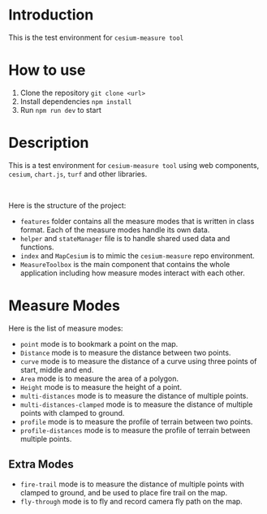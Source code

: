 # Introduction
This is the test environment for `cesium-measure tool`

# How to use
1. Clone the repository `git clone <url>`
2. Install dependencies `npm install`
3. Run `npm run dev` to start 

# Description
This is a test environment for `cesium-measure tool` using web components, `cesium`, `chart.js`, `turf` and other libraries.

<br />

Here is the structure of the project:
- `features` folder contains all the measure modes that is written in class format. Each of the measure modes handle its own data.
- `helper` and `stateManager` file is to handle shared used data and functions.
- `index` and `MapCesium` is to mimic the `cesium-measure` repo environment.
- `MeasureToolbox` is the main component that contains the whole application including how measure modes interact with each other.



# Measure Modes
Here is the list of measure modes:
- `point` mode is to bookmark a point on the map.
- `Distance` mode is to measure the distance between two points.
- `curve` mode is to measure the distance of a curve using three points of start, middle and end.
- `Area` mode is to measure the area of a polygon.
- `Height` mode is to measure the height of a point.
- `multi-distances` mode is to measure the distance of multiple points. 
- `multi-distances-clamped` mode is to measure the distance of multiple points with clamped to ground.
- `profile` mode is to measure the profile of terrain between two points.
- `profile-distances` mode is to measure the profile of terrain between multiple points.

## Extra Modes
- `fire-trail` mode is to measure the distance of multiple points with clamped to ground, and be used to place fire trail on the map.
- `fly-through` mode is to fly and record camera fly path on the map.


